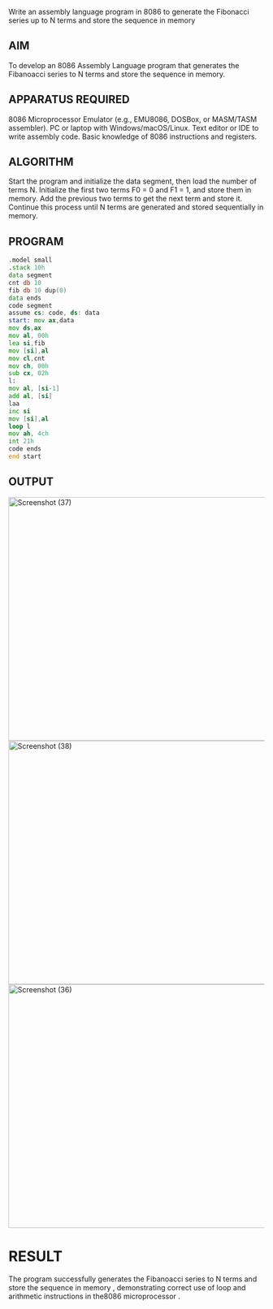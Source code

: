  Write an assembly language program in 8086 to generate the Fibonacci series up to N terms and store the sequence in memory

## AIM
To develop an 8086 Assembly Language program that generates the Fibanoacci series to N terms and store the sequence in memory.

## APPARATUS REQUIRED
8086 Microprocessor Emulator (e.g., EMU8086, DOSBox, or MASM/TASM assembler). PC or laptop with Windows/macOS/Linux. Text editor or IDE to write assembly code. Basic knowledge of 8086 instructions and registers.

## ALGORITHM
Start the program and initialize the data segment, then load the number of terms N. Initialize the first two terms F0 = 0 and F1 = 1, and store them in memory. Add the previous two terms to get the next term and store it. Continue this process until N terms are generated and stored sequentially in memory.

## PROGRAM
```asm
.model small
.stack 10h
data segment
cnt db 10
fib db 10 dup(0)
data ends
code segment
assume cs: code, ds: data
start: mov ax,data
mov ds,ax
mov al, 00h
lea si,fib
mov [si],al
mov cl,cnt
mov ch, 00h
sub cx, 02h
l:
mov al, [si-1]
add al, [si]
laa
inc si
mov [si],al
loop l
mov ah, 4ch
int 21h
code ends
end start
```

## OUTPUT


<img width="640" height="480" alt="Screenshot (37)" src="https://github.com/user-attachments/assets/619159cb-dc88-4c6a-a8ba-cb4bebbea84e" />

<img width="640" height="480" alt="Screenshot (38)" src="https://github.com/user-attachments/assets/8cf789d7-1c1c-4641-88b8-242bfd84c2e3" />

<img width="640" height="480" alt="Screenshot (36)" src="https://github.com/user-attachments/assets/b6248685-44ba-429a-8563-8a8bdd0d0b43" />


# RESULT
The program successfully generates the Fibanoacci series to N terms and store the sequence in memory , demonstrating correct use of loop and arithmetic instructions in the8086 microprocessor .
